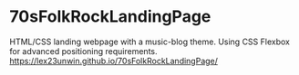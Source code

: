 # 70sFolkRockLandingPage

HTML/CSS landing webpage with a music-blog theme. Using CSS Flexbox for advanced positioning requirements. 
https://lex23unwin.github.io/70sFolkRockLandingPage/
